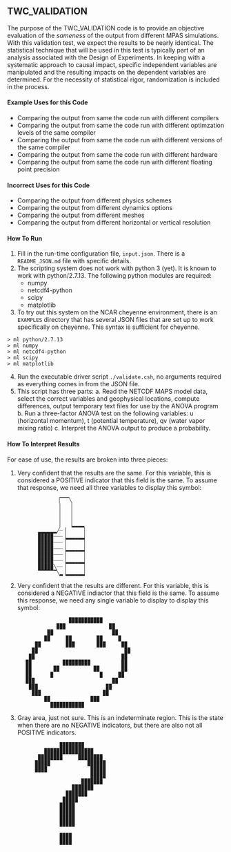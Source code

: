 ## TWC_VALIDATION ##

The purpose of the TWC_VALIDATION code is to provide an objective evaluation of the _sameness_ of the output from different MPAS simulations. With this validation test, we expect the results to be nearly identical. The statistical technique that will be used in this test is typically part of an analysis associated with the Design of Experiments. In keeping with a systematic approach to causal impact, specific independent variables are manipulated and the resulting impacts on the dependent variables are determined. For the necessity of statistical rigor, randomization is included in the process.

#### Example Uses for this Code ####

   - Comparing the output from same the code run with different compilers
   - Comparing the output from same the code run with different optimzation levels of the same compiler
   - Comparing the output from same the code run with different versions of the same compiler
   - Comparing the output from same the code run with different hardware
   - Comparing the output from same the code run with different floating point precision

#### Incorrect Uses for this Code ####

   - Comparing the output from different physics schemes
   - Comparing the output from different dynamics options
   - Comparing the output from different meshes
   - Comparing the output from different horizontal or vertical resolution

#### How To Run #### 

1. Fill in the run-time configuration file, `input.json`. There is a `README_JSON.md` file with specific details. 
2. The scripting system does not work with python 3 (yet). It is known to work with python/2.7.13. The following python modules are required:
   - numpy
   - netcdf4-python
   - scipy
   - matplotlib
3. To try out this system on the NCAR cheyenne environment, there is an `EXAMPLES` directory that has several JSON files that are set up to work specifically on cheyenne. This syntax is sufficient for cheyenne.
```
> ml python/2.7.13 
> ml numpy 
> ml netcdf4-python 
> ml scipy 
> ml matplotlib
```
4. Run the executable driver script `./validate.csh`, no arguments required as everything comes in from the JSON file.
5. This script has three parts:
    a. Read the NETCDF MAPS model data, select the correct variables and geophysical locations, compute differences, output temporary text files for use by the ANOVA program
    b. Run a three-factor ANOVA test on the following variables: u (horizontal momentum), t (potential temperature), qv (water vapor mixing ratio)
    c. Interpret the ANOVA output to produce a probability.

#### How To Interpret Results ####

For ease of use, the results are broken into three pieces: 
1. Very confident that the results are the same. For this variable, this is considered a POSITIVE indicator that this field is the same. To assume that response, we need all three variables to display this symbol:
```
                ▕▔▔▔╲ 
                 ▏  ▕ 
                 ▏  ▕ 
                 ▏  ▕ 
                 ▏  ▕▂▂▂▂
          ▂▂▂▂▂▂╱┈▕      ▏
          ▉▉▉▉▉┈┈┈▕▂▂▂▂▂▂▏
          ▉▉▉▉▉┈┈┈▕      ▏
          ▉▉▉▉▉┈┈┈▕▂▂▂▂▂▂▏
          ▉▉▉▉▉┈┈┈▕      ▏
          ▉▉▉▉▉┈┈┈▕▂▂▂▂▂▂▏
          ▉▉▉▉▉╲┈┈▕      ▏
          ▔▔▔▔▔▔╲▂▕▂▂▂▂▂▂▏
```
2. Very confident that the results are different. For this variable, this is considered a NEGATIVE indiactor that this field is the same. To assume this response, we need any single variable to display to display this symbol:
```
                    ▉▉▉▉▉▉▉▉▉▉▉
                ▉▉▉              ▉▉
             ▉▉                   ▉▉ 
            ▉▉     ▉▉        ▉▉     ▉ 
         ▉▉        ▉▉▉       ▉▉▉     ▉▉ 
        ▉▉                            ▉▉ 
       ▉▉                            ▉▉ 
      ▉▉          ▉▉▉▉▉▉▉▉▉          ▉▉ 
      ▉▉       ▉▉           ▉▉       ▉▉ 
      ▉▉      ▉               ▉     ▉▉
      ▉▉▉                         ▉▉
       ▉▉▉                      ▉▉
        ▉▉▉                    ▉▉
            ▉▉             ▉▉▉
              ▉▉▉▉▉▉▉▉▉▉▉
```
3. Gray area, just not sure. This is an indeterminate region. This is the state when there are no NEGATIVE indicators, but there are also not all POSITIVE indicators.
```
                 ▉▉▉▉▉▉▉▉          
            ▉▉▉▉▉▉▉▉▉▉▉▉▉▉▉▉       
          ▉▉▉▉▉▉▉▉     ▉▉▉▉▉▉▉▉    
         ▉▉▉▉▉            ▉▉▉▉▉▉   
         ▉▉▉▉              ▉▉▉▉▉   
                           ▉▉▉▉▉   
                        ▉▉▉▉▉▉▉    
                     ▉▉▉▉▉▉▉       
                   ▉▉▉▉▉▉▉         
                  ▉▉▉▉▉            
                 ▉▉▉▉▉             
                 ▉▉▉▉▉             
                 ▉▉▉▉▉             
                 ▉▉▉▉▉             
                                   
                 ▉▉▉▉              
                 ▉▉▉▉              
```
